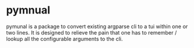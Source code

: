 # pymnual

pymunal is a package to convert existing argparse cli to a tui within one or two lines.
It is designed to relieve the pain that one has to remember / lookup all the configurable arguments to the cli.

